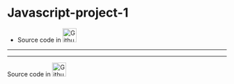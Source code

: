 # Javascript-project-1
- Source code in <img alt="Github" fill="red" title="GitHub" height="32" width="32" src="https://simpleicons.org/icons/github.svg" fill="red">
- ----
----

 Source code in <img alt="Github" title="GitHub" height="32" width="32" src="https://simpleicons.org/icons/github.svg" fill="yellow">

